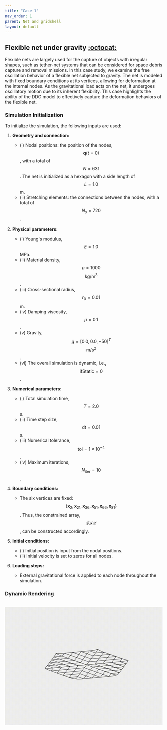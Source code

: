 ```yaml
---
title: "Case 1"
nav_order: 1
parent: Net and gridshell
layout: default
---
```


## Flexible net under gravity [:octocat:](https://github.com/weicheng-huang-mechanics/DDG_Tutorial/tree/main/rod_network/case_1)

Flexible nets are largely used for the capture of objects with irregular shapes, such as tether-net systems that can be considered for space debris capture and removal missions. In this case study, we examine the free oscillation behavior of a flexible net subjected to gravity. The net is modeled with fixed boundary conditions at its vertices, allowing for deformation at the internal nodes. As the gravitational load acts on the net, it undergoes oscillatory motion due to its inherent flexibility. This case highlights the ability of the DDG model to effectively capture the deformation behaviors of the flexible net.

### Simulation Initialization

To initialize the simulation, the following inputs are used:

1. **Geometry and connection:**
   - (i) Nodal positions: the position of the nodes, $$\mathbf{q}(t=0)$$, with a total of $$N = 631$$. The net is initialized as a hexagon with a side length of $$L = 1.0$$ m.
   - (ii) Stretching elements: the connections between the nodes, with a total of $$N_{s} = 720$$.

2. **Physical parameters:**
   - (i) Young's modulus, $$E = 1.0$$ MPa.
   - (ii) Material density, $$\rho = 1000$$ $$\mathrm{kg/m^3}$$.
   - (iii) Cross-sectional radius, $$r_{0} = 0.01$$ m.
   - (iv) Damping viscosity, $$\mu = 0.1$$.
   - (v) Gravity, $$g = [0.0, 0.0, -50]^T$$ $$\mathrm{m/s^2}$$.
   - (vi) The overall simulation is dynamic, i.e., $$\mathrm{ifStatic} = 0$$.

3. **Numerical parameters:**
   - (i) Total simulation time, $$T = 2.0$$ s.
   - (ii) Time step size, $$\mathrm{dt} = 0.01$$ s.
   - (iii) Numerical tolerance, $$\mathrm{tol} = 1 \times 10^{-4}$$.
   - (iv) Maximum iterations, $$N_{\mathrm{iter}} = 10$$.

4. **Boundary conditions:**
   - The six vertices are fixed: $$\{ \mathbf{x}_{2}, \mathbf{x}_{21}, \mathbf{x}_{36}, \mathbf{x}_{51}, \mathbf{x}_{66}, \mathbf{x}_{81} \}$$. Thus, the constrained array, $$\mathcal{FIX}$$, can be constructed accordingly.

5. **Initial conditions:**
   - (i) Initial position is input from the nodal positions.
   - (ii) Initial velocity is set to zeros for all nodes.

6. **Loading steps:**
   - External gravitational force is applied to each node throughout the simulation.


### Dynamic Rendering
<br/><img src='../assets/videos/net_1.gif' width="600">